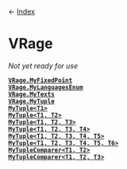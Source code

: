 ← [Index](index)
# VRage
_Not yet ready for use_

**[`VRage.MyFixedPoint`](VRage.MyFixedPoint)**  
**[`VRage.MyLanguagesEnum`](VRage.MyLanguagesEnum)**  
**[`VRage.MyTexts`](VRage.MyTexts)**  
**[`VRage.MyTuple`](VRage.MyTuple)**  
**[`MyTuple<T1>`](VRage.MyTuple)**  
**[`MyTuple<T1, T2>`](VRage.MyTuple)**  
**[`MyTuple<T1, T2, T3>`](VRage.MyTuple)**  
**[`MyTuple<T1, T2, T3, T4>`](VRage.MyTuple)**  
**[`MyTuple<T1, T2, T3, T4, T5>`](VRage.MyTuple)**  
**[`MyTuple<T1, T2, T3, T4, T5, T6>`](VRage.MyTuple)**  
**[`MyTupleComparer<T1, T2>`](VRage.MyTupleComparer)**  
**[`MyTupleComparer<T1, T2, T3>`](VRage.MyTupleComparer)**  
